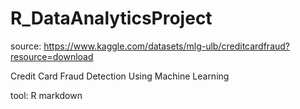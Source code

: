 # R_DataAnalyticsProject

source: https://www.kaggle.com/datasets/mlg-ulb/creditcardfraud?resource=download

Credit Card Fraud Detection Using Machine Learning

tool: R markdown
